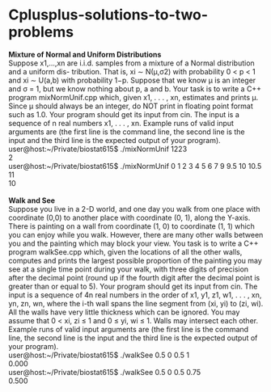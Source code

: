 # Cplusplus-solutions-to-two-problems

<strong>Mixture of Normal and Uniform Distributions </strong><br>
Suppose x1,...,xn are i.i.d. samples from a mixture of a Normal distribution and a uniform dis- tribution. That is, xi ∼ N(μ,σ2) with probability 0 < p < 1 and xi ∼ U(a,b) with probability 1−p. Suppose that we know μ is an integer and σ = 1, but we know nothing about p, a and b. Your task is to write a C++ program mixNormUnif.cpp which, given x1, . . . , xn, estimates and prints μ. Since μ should always be an integer, do NOT print in floating point format such as 1.0. Your program should get its input from cin. The input is a sequence of n real numbers x1, . . . , xn. Example runs of valid input arguments are (the first line is the command line, the second line is the input and the third line is the expected output of your program). <br>
user@host:~/Private/biostat615$ ./mixNormUnif 1223 <br>
2 <br>
user@host:~/Private/biostat615$ ./mixNormUnif 0 1 2 3 4 5 6 7 9 9.5 10 10.5 11 <br>
10 <br>
<br>
<strong> Walk and See  </strong> <br>
Suppose you live in a 2-D world, and one day you walk from one place with coordinate (0,0) to another place with coordinate (0, 1), along the Y-axis. There is painting on a wall from coordinate (1, 0) to coordinate (1, 1) which you can enjoy while you walk. However, there are many other walls between you and the painting which may block your view. You task is to write a C++ program walkSee.cpp which, given the locations of all the other walls, computes and prints the largest possible proportion of the painting you may see at a single time point during your walk, with three digits of precision after the decimal point (round up if the fourth digit after the decimal point is greater than or equal to 5). Your program should get its input from cin. The input is a sequence of 4n real numbers in the order of x1, y1, z1, w1, . . . , xn, yn, zn, wn, where the i-th wall spans the line segment from (xi, yi) to (zi, wi). All the walls have very little thickness which can be ignored. You may assume that 0 < xi, zi ≤ 1 and 0 ≤ yi, wi ≤ 1. Walls may intersect each other. Example runs of valid input arguments are (the first line is the command line, the second line is the input and the third line is the expected output of your program).<br>
user@host:~/Private/biostat615$ ./walkSee 0.5 0 0.5 1 <br>
0.000 <br>
user@host:~/Private/biostat615$ ./walkSee 0.5 0 0.5 0.75 <br>
0.500 <br>

